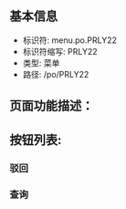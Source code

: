 
## 基本信息

- 标识符: menu.po.PRLY22
- 标识符缩写: PRLY22
- 类型: 菜单
- 路径: /po/PRLY22

## 页面功能描述：





## 按钮列表:


### 驳回



### 查询


